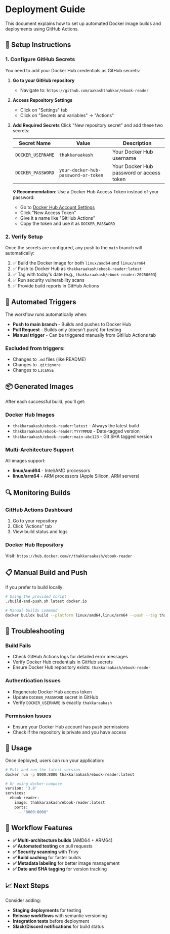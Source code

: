# Deployment Guide

This document explains how to set up automated Docker image builds and deployments using GitHub Actions.

## 🔧 Setup Instructions

### 1. Configure GitHub Secrets

You need to add your Docker Hub credentials as GitHub secrets:

1. **Go to your GitHub repository**
   - Navigate to: `https://github.com/aakashthakkar/ebook-reader`

2. **Access Repository Settings**
   - Click on "Settings" tab
   - Click on "Secrets and variables" → "Actions"

3. **Add Required Secrets**
   Click "New repository secret" and add these two secrets:

   | Secret Name | Value | Description |
   |-------------|-------|-------------|
   | `DOCKER_USERNAME` | `thakkaraakash` | Your Docker Hub username |
   | `DOCKER_PASSWORD` | `your-docker-hub-password-or-token` | Your Docker Hub password or access token |

   **💡 Recommendation**: Use a Docker Hub Access Token instead of your password:
   - Go to [Docker Hub Account Settings](https://hub.docker.com/settings/security)
   - Click "New Access Token"
   - Give it a name like "GitHub Actions"
   - Copy the token and use it as `DOCKER_PASSWORD`

### 2. Verify Setup

Once the secrets are configured, any push to the `main` branch will automatically:

1. ✅ Build the Docker image for both `linux/amd64` and `linux/arm64`
2. ✅ Push to Docker Hub as `thakkaraakash/ebook-reader:latest`
3. ✅ Tag with today's date (e.g., `thakkaraakash/ebook-reader:20250603`)
4. ✅ Run security vulnerability scans
5. ✅ Provide build reports in GitHub Actions

## 🚀 Automated Triggers

The workflow runs automatically when:

- **Push to main branch** - Builds and pushes to Docker Hub
- **Pull Request** - Builds only (doesn't push) for testing
- **Manual trigger** - Can be triggered manually from GitHub Actions tab

### Excluded from triggers:
- Changes to `.md` files (like README)
- Changes to `.gitignore`
- Changes to `LICENSE`

## 📦 Generated Images

After each successful build, you'll get:

### Docker Hub Images
- `thakkaraakash/ebook-reader:latest` - Always the latest build
- `thakkaraakash/ebook-reader:YYYYMMDD` - Date-tagged version
- `thakkaraakash/ebook-reader:main-abc123` - Git SHA tagged version

### Multi-Architecture Support
All images support:
- **linux/amd64** - Intel/AMD processors
- **linux/arm64** - ARM processors (Apple Silicon, ARM servers)

## 🔍 Monitoring Builds

### GitHub Actions Dashboard
1. Go to your repository
2. Click "Actions" tab
3. View build status and logs

### Docker Hub Repository
Visit: `https://hub.docker.com/r/thakkaraakash/ebook-reader`

## 📋 Manual Build and Push

If you prefer to build locally:

```bash
# Using the provided script
./build-and-push.sh latest docker.io

# Manual buildx command
docker buildx build --platform linux/amd64,linux/arm64 --push --tag thakkaraakash/ebook-reader:latest .
```

## 🐛 Troubleshooting

### Build Fails
- Check GitHub Actions logs for detailed error messages
- Verify Docker Hub credentials in GitHub secrets
- Ensure Docker Hub repository exists: `thakkaraakash/ebook-reader`

### Authentication Issues
- Regenerate Docker Hub access token
- Update `DOCKER_PASSWORD` secret in GitHub
- Verify `DOCKER_USERNAME` is exactly `thakkaraakash`

### Permission Issues
- Ensure your Docker Hub account has push permissions
- Check if the repository is private and you have access

## 🎯 Usage

Once deployed, users can run your application:

```bash
# Pull and run the latest version
docker run -p 8000:8000 thakkaraakash/ebook-reader:latest

# Or using docker-compose
version: '3.8'
services:
  ebook-reader:
    image: thakkaraakash/ebook-reader:latest
    ports:
      - "8000:8000"
```

## 🔄 Workflow Features

- **✅ Multi-architecture builds** (AMD64 + ARM64)
- **✅ Automated testing** on pull requests
- **✅ Security scanning** with Trivy
- **✅ Build caching** for faster builds
- **✅ Metadata labeling** for better image management
- **✅ Date and SHA tagging** for version tracking

## 📈 Next Steps

Consider adding:
- **Staging deployments** for testing
- **Release workflows** with semantic versioning
- **Integration tests** before deployment
- **Slack/Discord notifications** for build status 
